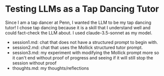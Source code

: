 # Testing LLMs as a Tap Dancing Tutor

Since I am a tap dancer at Penn, I wanted the LLM to be my tap dancing tutor! I chose tap dancing because it is a skill that I understand well and could fact-check the LLM about. I used claude-3.5-sonnet as my model.

- session1.md: chat that does not have a structured prompt to begin with.
- session2.md: chat that uses the Mollick structured tutor prompt.
- session3.md: my experiment with modifying the Mollick prompt more so it can't end without proof of progress and seeing if it will still stop the session without proof
- thoughts.md: my thoughts/reflections